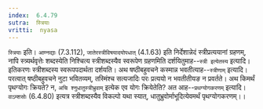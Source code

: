 ```yaml
---
index:  6.4.79
sutra:  स्त्रियाः
vritti:  nyasa
---
```


`स्त्रियाः` इति। `आण्नद्याः` (7.3.112), `जातेरस्त्रीविषयादयोपधात्` (4.1.63) इति निर्देशान्नेदं स्त्रीप्रत्ययानां ग्रहणम्, नापि स्त्र्यर्थवृत्तेः शब्दस्येति निश्चित्य स्त्रीशब्दस्यैव स्वरूपेण ग्रहणमिति दर्शयितुमाह--`स्त्री इत्येतस्य` इत्यादि। इतिकरणः स्त्रीशब्दस्य स्वरूपपदार्थता दर्शयति। अथ षष्ठीबहुवचने कस्मान्न भवतीत्याह--`स्त्रीणाम्` इत्यादि। परत्वात् षष्ठीबहुवचने नुटा भवितव्यम्, तस्मिंश्च सत्यजादिः परः प्रत्ययो न भवतीतीयङ न प्रवर्तते।
अथ किमर्थं पृथग्योगः क्रियते? न, `अचि श्नुधातुस्त्रीभ्रुवाम्` इत्येक एव योगः क्रियेतेति? अत आह--`प्रथग्योगकरणम्` इत्यादि। `वाऽम्शसोः` (6.4.80) इत्यत्र स्त्रीशब्दस्यैव विकल्पो यथा स्यात्, धातुभ्रुवोर्माभूदित्येवमर्थं पृथग्योगकरणम्।।

